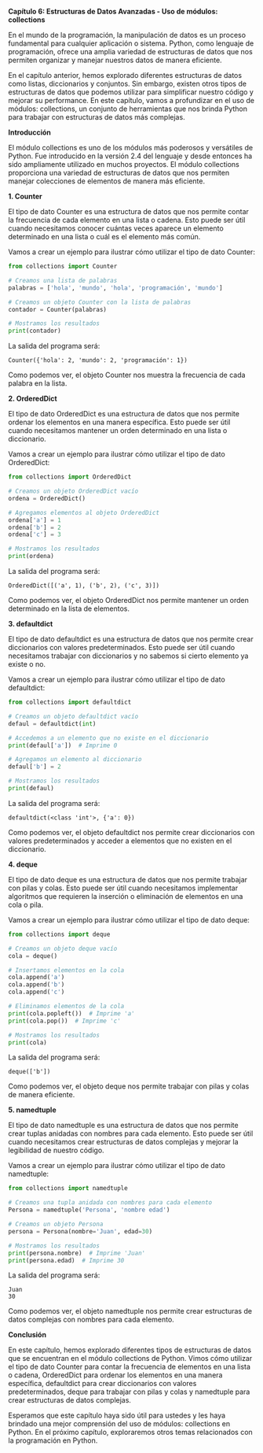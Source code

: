 **Capítulo 6: Estructuras de Datos Avanzadas - Uso de módulos: collections**

En el mundo de la programación, la manipulación de datos es un proceso fundamental para cualquier aplicación o sistema. Python, como lenguaje de programación, ofrece una amplia variedad de estructuras de datos que nos permiten organizar y manejar nuestros datos de manera eficiente.

En el capítulo anterior, hemos explorado diferentes estructuras de datos como listas, diccionarios y conjuntos. Sin embargo, existen otros tipos de estructuras de datos que podemos utilizar para simplificar nuestro código y mejorar su performance. En este capítulo, vamos a profundizar en el uso de módulos: collections, un conjunto de herramientas que nos brinda Python para trabajar con estructuras de datos más complejas.

**Introducción**

El módulo collections es uno de los módulos más poderosos y versátiles de Python. Fue introducido en la versión 2.4 del lenguaje y desde entonces ha sido ampliamente utilizado en muchos proyectos. El módulo collections proporciona una variedad de estructuras de datos que nos permiten manejar colecciones de elementos de manera más eficiente.

**1. Counter**

El tipo de dato Counter es una estructura de datos que nos permite contar la frecuencia de cada elemento en una lista o cadena. Esto puede ser útil cuando necesitamos conocer cuántas veces aparece un elemento determinado en una lista o cuál es el elemento más común.

Vamos a crear un ejemplo para ilustrar cómo utilizar el tipo de dato Counter:
```python
from collections import Counter

# Creamos una lista de palabras
palabras = ['hola', 'mundo', 'hola', 'programación', 'mundo']

# Creamos un objeto Counter con la lista de palabras
contador = Counter(palabras)

# Mostramos los resultados
print(contador)
```
La salida del programa será:
```
Counter({'hola': 2, 'mundo': 2, 'programación': 1})
```
Como podemos ver, el objeto Counter nos muestra la frecuencia de cada palabra en la lista.

**2. OrderedDict**

El tipo de dato OrderedDict es una estructura de datos que nos permite ordenar los elementos en una manera específica. Esto puede ser útil cuando necesitamos mantener un orden determinado en una lista o diccionario.

Vamos a crear un ejemplo para ilustrar cómo utilizar el tipo de dato OrderedDict:
```python
from collections import OrderedDict

# Creamos un objeto OrderedDict vacío
ordena = OrderedDict()

# Agregamos elementos al objeto OrderedDict
ordena['a'] = 1
ordena['b'] = 2
ordena['c'] = 3

# Mostramos los resultados
print(ordena)
```
La salida del programa será:
```
OrderedDict([('a', 1), ('b', 2), ('c', 3)])
```
Como podemos ver, el objeto OrderedDict nos permite mantener un orden determinado en la lista de elementos.

**3. defaultdict**

El tipo de dato defaultdict es una estructura de datos que nos permite crear diccionarios con valores predeterminados. Esto puede ser útil cuando necesitamos trabajar con diccionarios y no sabemos si cierto elemento ya existe o no.

Vamos a crear un ejemplo para ilustrar cómo utilizar el tipo de dato defaultdict:
```python
from collections import defaultdict

# Creamos un objeto defaultdict vacío
defaul = defaultdict(int)

# Accedemos a un elemento que no existe en el diccionario
print(defaul['a'])  # Imprime 0

# Agregamos un elemento al diccionario
defaul['b'] = 2

# Mostramos los resultados
print(defaul)
```
La salida del programa será:
```
defaultdict(<class 'int'>, {'a': 0})
```
Como podemos ver, el objeto defaultdict nos permite crear diccionarios con valores predeterminados y acceder a elementos que no existen en el diccionario.

**4. deque**

El tipo de dato deque es una estructura de datos que nos permite trabajar con pilas y colas. Esto puede ser útil cuando necesitamos implementar algoritmos que requieren la inserción o eliminación de elementos en una cola o pila.

Vamos a crear un ejemplo para ilustrar cómo utilizar el tipo de dato deque:
```python
from collections import deque

# Creamos un objeto deque vacío
cola = deque()

# Insertamos elementos en la cola
cola.append('a')
cola.append('b')
cola.append('c')

# Eliminamos elementos de la cola
print(cola.popleft())  # Imprime 'a'
print(cola.pop())  # Imprime 'c'

# Mostramos los resultados
print(cola)
```
La salida del programa será:
```
deque(['b'])
```
Como podemos ver, el objeto deque nos permite trabajar con pilas y colas de manera eficiente.

**5. namedtuple**

El tipo de dato namedtuple es una estructura de datos que nos permite crear tuplas anidadas con nombres para cada elemento. Esto puede ser útil cuando necesitamos crear estructuras de datos complejas y mejorar la legibilidad de nuestro código.

Vamos a crear un ejemplo para ilustrar cómo utilizar el tipo de dato namedtuple:
```python
from collections import namedtuple

# Creamos una tupla anidada con nombres para cada elemento
Persona = namedtuple('Persona', 'nombre edad')

# Creamos un objeto Persona
persona = Persona(nombre='Juan', edad=30)

# Mostramos los resultados
print(persona.nombre)  # Imprime 'Juan'
print(persona.edad)  # Imprime 30
```
La salida del programa será:
```
Juan
30
```
Como podemos ver, el objeto namedtuple nos permite crear estructuras de datos complejas con nombres para cada elemento.

**Conclusión**

En este capítulo, hemos explorado diferentes tipos de estructuras de datos que se encuentran en el módulo collections de Python. Vimos cómo utilizar el tipo de dato Counter para contar la frecuencia de elementos en una lista o cadena, OrderedDict para ordenar los elementos en una manera específica, defaultdict para crear diccionarios con valores predeterminados, deque para trabajar con pilas y colas y namedtuple para crear estructuras de datos complejas.

Esperamos que este capítulo haya sido útil para ustedes y les haya brindado una mejor comprensión del uso de módulos: collections en Python. En el próximo capítulo, exploraremos otros temas relacionados con la programación en Python.